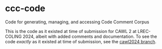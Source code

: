 # ccc-code

 Code for generating, managing, and accessing Code Comment Corpus

 This is the code as it existed at time of submission for CAWL 2 at LREC-COLING 2024,
 albeit with added comments and documentation. To see the code *exactly* as it existed at
 time of submission, see the [cawl2024
 branch](https://github.com/lunaria-bee/ccc-tools/tree/cawl2024).
